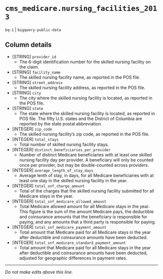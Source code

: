 # `cms_medicare.nursing_facilities_2013`
`bq-1` | `bigquery-public-data`

## Column details
* [STRING]    `provider_id`
  - The 6-digit identification number for the skilled nursing facility on the claim.
* [STRING]    `facility_name`
  - The skilled nursing facility name, as reported in the POS file.
* [STRING]    `street_address`
  - The skilled nursing facility address, as reported in the POS file.
* [STRING]    `city`
  - The city where the skilled nursing facility is located, as reported in the POS file.
* [STRING]    `state`
  - The state where the skilled nursing facility is located, as reported in POS file. The fifty U.S. states and the District of Columbia are reported by the state postal abbreviation.
* [INTEGER]   `zip_code`
  - The skilled nursing facility’s zip code, as reported in the POS file.
* [INTEGER]   `total_stays`
  - Total number of skilled nursing facility stays.
* [INTEGER]   `distinct_beneficiaries_per_provider`
  - Number of distinct Medicare beneficiaries with at least one skilled nursing facility day per provider. A beneficiary will only be counted once per provider, but may be double-counted across providers.
* [INTEGER]   `average_length_of_stay_days`
  - Average lenth of stay, in days, for all Medicare beneficiaries with at least one stay in the skilled nursing facility in the year.
* [INTEGER]   `total_snf_charge_amount`
  - Total of the charges that the skilled nursing facility submitted for all Medicare stays in the year.
* [INTEGER]   `total_snf_medicare_allowed_amount`
  - Total Medicare allowed amount for all Medicare stays in the year. This figure is the sum of the amount Medicare pays, the deductible and coinsurance amounts that the beneficiary is responsible for paying, and any amounts that a third party is responsible for paying.
* [INTEGER]   `total_snf_medicare_payment_amount`
  - Total amount that Medicare paid for all Medicare stays in the year after deductible and coinsurance amounts have been deducted.
* [INTEGER]   `total_snf_medicare_standard_payment_amount`
  - Total amount that Medicare paid for all Medicare stays in the year after deductible and coinsurance amounts have been deducted, adjusted for geographic differences in payment rates.

-------------------------------------------------------------------------------
*Do not make edits above this line.*
